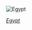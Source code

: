 
![Egypt](https://www.gstatic.com/prettyearth/assets/full/6280.jpg)

*[Egypt](https://www.google.com/maps/@28.205141,27.41076,17z/data=!3m1!1e3)*
